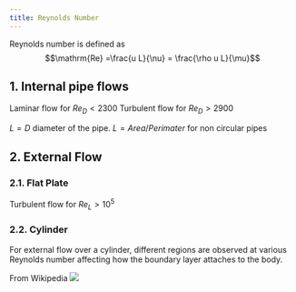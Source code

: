 ```yaml
---
title: Reynolds Number
---
```


Reynolds number is defined as 
$$\mathrm{Re} =\frac{u L}{\nu} = \frac{\rho u L}{\mu}$$


## 1. Internal pipe flows 

Laminar flow for $Re_D < 2300$
Turbulent flow for $Re_D > 2900$

$L = D$ diameter of the pipe. 
$L = Area/Perimater$ for non circular pipes


## 2. External Flow
### 2.1. Flat Plate

Turbulent flow for $Re_L > 10^5$

### 2.2. Cylinder
For external flow over a cylinder, different regions are observed at various Reynolds number affecting how the boundary layer attaches to the body.

From Wikipedia
<img src = "https://upload.wikimedia.org/wikipedia/commons/thumb/3/3f/Reynolds_behaviors.png/330px-Reynolds_behaviors.png">